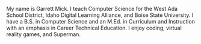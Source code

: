My name is Garrett Mick. I teach Computer Science for the West Ada School District, Idaho Digital Learning Alliance, and Boise State University. I have a B.S. in Computer Science and an M.Ed. in Curriculum and Instruction with an emphasis in Career Technical Education. I enjoy coding, virtual reality games, and Superman.
